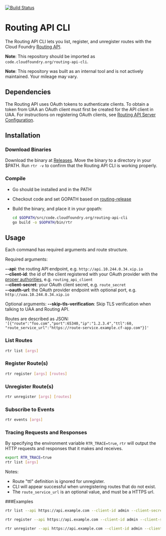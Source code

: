 [![Build Status](https://travis-ci.org/cloudfoundry-incubator/routing-api-cli.svg)](https://travis-ci.org/cloudfoundry-incubator/routing-api-cli)

# Routing API CLI

The Routing API CLI lets you list, register, and unregister routes with the Cloud Foundry [Routing API](https://github.com/cloudfoundry-incubator/routing-api).

**Note**: This repository should be imported as `code.cloudfoundry.org/routing-api-cli`.

**Note**: This repository was built as an internal tool and is not actively maintained. Your mileage may vary.

## Dependencies

The Routing API uses OAuth tokens to authenticate clients. To obtain a token from UAA an OAuth client must first be created for the API client in UAA. For instructions on registering OAuth clients, see [Routing API Server Configuration](https://github.com/cloudfoundry-incubator/routing-api#oauth-clients).

## Installation

### Download Binaries

Download the binary at [Releases](https://github.com/cloudfoundry-incubator/routing-api-cli/releases). Move the binary to a directory in your $PATH. Run `rtr -v` to confirm that the Routing API CLI is working properly.

### Compile

- Go should be installed and in the PATH
- Checkout code and set GOPATH based on [routing-release](https://github.com/cloudfoundry-incubator/routing-release#-get-the-code)
- Build the binary, and place it in your gopath:

  ```bash
  cd $GOPATH/src/code.cloudfoundry.org/routing-api-cli
  go build -o $GOPATH/bin/rtr
  ```

## Usage

Each command has required arguments and route structure.

Required arguments:

**--api**: the routing API endpoint, e.g. `http://api.10.244.0.34.xip.io`<br />
**--client-id**: the id of the client registered with your OAuth provider with the [proper authorities](https://github.com/cloudfoundry-incubator/routing-api#oauth-clients), e.g. `routing_api_client`<br />
**--client-secret**: your OAuth client secret, e.g. `route_secret`<br />
**--oauth-url**: the OAuth provider endpoint with optional port, e.g. `http://uaa.10.244.0.34.xip.io`

Optional arguments:
**--skip-tls-verification**: Skip TLS verification when talking to UAA and Routing API.

Routes are described as JSON: `'[{"route":"foo.com","port":65340,"ip":"1.2.3.4","ttl":60, "route_service_url":"https://route-service.example.cf-app.com"}]'`

### List Routes
```bash
rtr list [args]
```

### Register Route(s)
```bash
rtr register [args] [routes]
```

### Unregister Route(s)
```bash
rtr unregister [args] [routes]
```
### Subscribe to Events
```bash
rtr events [args]
```

### Tracing Requests and Responses

By specifying the environment variable `RTR_TRACE=true`, `rtr` will output the HTTP requests and responses that it makes and receives.
```bash
export RTR_TRACE=true
rtr list [args]
```

Notes:
- Route "ttl" definition is ignored for unregister.
- CLI will appear successful when unregistering routes that do not exist.
- The `route_service_url` is an optional value, and must be a HTTPS url.

###Examples

```bash
rtr list --api https://api.example.com --client-id admin --client-secret admin-secret --oauth-url https://uaa.example.com

rtr register --api https://api.example.com --client-id admin --client-secret admin-secret --oauth-url https://uaa.example.com '[{"route":"mynewroute.com","port":12345,"ip":"1.2.3.4","ttl":60}]'

rtr unregister --api https://api.example.com --client-id admin --client-secret admin-secret --oauth-url https://uaa.example.com '[{"route":"undesiredroute.com","port":12345,"ip":"1.2.3.4"}]'
```
